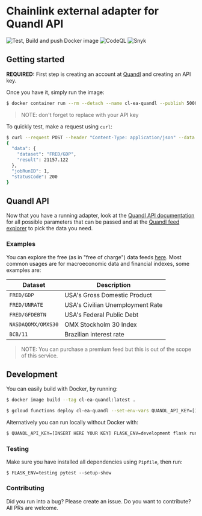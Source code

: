 # Chainlink external adapter for Quandl API

![Test, Build and push Docker image](https://github.com/willianpaixao/cl-ea-quandl/workflows/Test,%20Build%20and%20push%20Docker%20image/badge.svg?branch=master)
![CodeQL](https://github.com/willianpaixao/cl-ea-quandl/workflows/CodeQL/badge.svg?branch=master)
![Snyk](https://github.com/willianpaixao/cl-ea-quandl/workflows/Snyk%20vulnerability%20scan/badge.svg?branch=master)

## Getting started
**REQUIRED:** First step is creating an account at [Quandl](https://www.quandl.com/sign-up) and creating an API key.

Once you have it, simply run the image:
``` bash
$ docker container run --rm --detach --name cl-ea-quandl --publish 5000:5000 --env QUANDL_API_KEY=[INSERT HERE YOUR KEY] willianpaixao/cl-ea-quandl:latest
```
> NOTE: don't forget to replace with your API key

To quickly test, make a request using `curl`:
``` bash
$ curl --request POST --header "Content-Type: application/json" --data '{"id": 1, "data": {"dataset": "FRED/GDP"}}' localhost:5000
{
  "data": {
    "dataset": "FRED/GDP",
    "result": 21157.122
  },
  "jobRunID": 1,
  "statusCode": 200
}
```

## Quandl API
Now that you have a running adapter, look at the [Quandl API documentation](https://docs.quandl.com) for all possible parameters that can be passed
and at the [Quandl feed explorer](https://www.quandl.com/search) to pick the data you need.

### Examples
You can explore the free (as in "free of charge") data feeds [here](https://www.quandl.com/search?filters=%5B%22Free%22%5D).
Most common usages are for macroeconomic data and financial indexes, some examples are:

| Dataset           | Description                      |
| ----------------- | -------------------------------- |
|`FRED/GDP`         | USA's Gross Domestic Product     |
|`FRED/UNRATE`      | USA's Civilian Unemployment Rate |
|`FRED/GFDEBTN`     | USA's Federal Public Debt        |
|`NASDAQOMX/OMXS30` | OMX Stockholm 30 Index           |
|`BCB/11`           | Brazilian interest rate          |

> NOTE: You can purchase a premium feed but this is out of the scope of this service.

## Development
You can easily build with Docker, by running:
``` bash
$ docker image build --tag cl-ea-quandl:latest .
```

``` bash
$ gcloud functions deploy cl-ea-quandl --set-env-vars QUANDL_API_KEY=[INSERT HERE YOUR KEY] --entry-point index --runtime python38 --memory 128MB --trigger-http --allow-unauthenticated
```

Alternatively you can run locally without Docker with:
``` bash
$ QUANDL_API_KEY=[INSERT HERE YOUR KEY] FLASK_ENV=development flask run
```

### Testing
Make sure you have installed all dependencies using `Pipfile`, then run:
```
$ FLASK_ENV=testing pytest --setup-show
```

### Contributing
Did you run into a bug? Please create an issue.
Do you want to contribute? All PRs are welcome.
